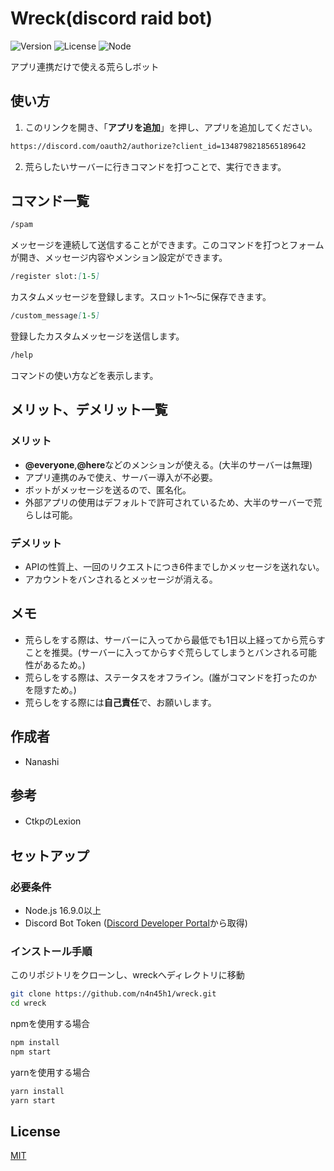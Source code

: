 # Wreck(discord raid bot)
![Version](https://img.shields.io/badge/バージョン-1.0.0-blue)
![License](https://img.shields.io/badge/ライセンス-MIT-green)
![Node](https://img.shields.io/badge/Node.js-16.9.0+-brightgreen)

アプリ連携だけで使える荒らしボット

## 使い方
1. このリンクを開き、「**アプリを追加**」を押し、アプリを追加してください。
```md
https://discord.com/oauth2/authorize?client_id=1348798218565189642
```
2. 荒らしたいサーバーに行きコマンドを打つことで、実行できます。

## コマンド一覧
```md
/spam
```
メッセージを連続して送信することができます。このコマンドを打つとフォームが開き、メッセージ内容やメンション設定ができます。
```md
/register slot:[1-5]
```
カスタムメッセージを登録します。スロット1～5に保存できます。
```md
/custom_message[1-5]
```
登録したカスタムメッセージを送信します。
```md
/help
```
コマンドの使い方などを表示します。

## メリット、デメリット一覧
### メリット
* **@everyone**,**@here**などのメンションが使える。(大半のサーバーは無理)
* アプリ連携のみで使え、サーバー導入が不必要。
* ボットがメッセージを送るので、匿名化。
* 外部アプリの使用はデフォルトで許可されているため、大半のサーバーで荒らしは可能。

### デメリット
* APIの性質上、一回のリクエストにつき6件までしかメッセージを送れない。
* アカウントをバンされるとメッセージが消える。

## メモ
* 荒らしをする際は、サーバーに入ってから最低でも1日以上経ってから荒らすことを推奨。(サーバーに入ってからすぐ荒らしてしまうとバンされる可能性があるため。)
* 荒らしをする際は、ステータスをオフライン。(誰がコマンドを打ったのかを隠すため。)
* 荒らしをする際には**自己責任**で、お願いします。
## 作成者
* Nanashi
## 参考
* CtkpのLexion

## セットアップ

### 必要条件

- Node.js 16.9.0以上
- Discord Bot Token ([Discord Developer Portal](https://discord.com/developers/applications)から取得)
### インストール手順
このリポジトリをクローンし、wreckへディレクトリに移動
```bash
git clone https://github.com/n4n45h1/wreck.git
cd wreck
```
npmを使用する場合
```bash
npm install
npm start
```
yarnを使用する場合
```bash
yarn install
yarn start
```


## License

[MIT](https://choosealicense.com/licenses/mit/)
